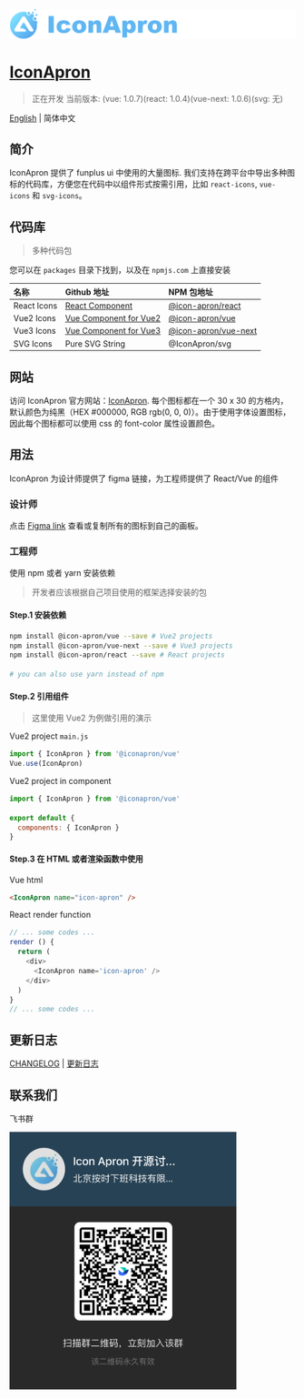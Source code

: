![IconApron](./assets/images/github-logo.png)
# [IconApron](https://iconapron.offontime.com)
> 正在开发
当前版本: (vue: 1.0.7)(react: 1.0.4)(vue-next: 1.0.6)(svg: 无)

[English](./README.md) | 简体中文

## 简介
IconApron 提供了 funplus ui 中使用的大量图标. 我们支持在跨平台中导出多种图标的代码库，方便您在代码中以组件形式按需引用，比如 `react-icons`, `vue-icons` 和 `svg-icons`。

## 代码库
> 多种代码包

您可以在 `packages` 目录下找到，以及在 `npmjs.com` 上直接安装

| 名称 | Github 地址 | NPM 包地址 |
| :---- | :---- | :---- |
| React Icons | [React Component](https://github.com/offontime/IconApron/tree/master/) | [@icon-apron/react](https://www.npmjs.com/package/@icon-apron/) |
| Vue2 Icons | [Vue Component for Vue2](https://github.com/offontime/IconApron/tree/master/vue) | [@icon-apron/vue](https://www.npmjs.com/package/@icon-apron/vue) |
| Vue3 Icons | [Vue Component for Vue3](https://github.com/offontime/IconApron/tree/master/vue-next) | [@icon-apron/vue-next](https://www.npmjs.com/package/@icon-apron/vue-next) |
| SVG Icons | Pure SVG String | @IconApron/svg |

## 网站
访问 IconApron 官方网站：[IconApron](https://icon.apron.design). 每个图标都在一个 30 x 30 的方格内，默认颜色为纯黑（HEX #000000, RGB rgb(0, 0, 0)）。由于使用字体设置图标，因此每个图标都可以使用 css 的 font-color 属性设置颜色。

## 用法
IconApron 为设计师提供了 figma 链接，为工程师提供了 React/Vue 的组件

### 设计师
点击 [Figma link](https://www.figma.com/file/dWeZkVJM2ORioY2w1YTTvB/Icon-Apron?node-id=12%3A1603) 查看或复制所有的图标到自己的画板。

### 工程师
使用 npm 或者 yarn 安装依赖

> 开发者应该根据自己项目使用的框架选择安装的包

#### Step.1 安装依赖
```bash
npm install @icon-apron/vue --save # Vue2 projects
npm install @icon-apron/vue-next --save # Vue3 projects
npm install @icon-apron/react --save # React projects

# you can also use yarn instead of npm
```

#### Step.2 引用组件
> 这里使用 Vue2 为例做引用的演示

Vue2 project `main.js`
```javascript
import { IconApron } from '@iconapron/vue'
Vue.use(IconApron)
```

Vue2 project in component
```javascript
import { IconApron } from '@iconapron/vue'

export default {
  components: { IconApron }
}
```

#### Step.3 在 HTML 或者渲染函数中使用

Vue html
```html
<IconApron name="icon-apron" />
```

React render function
```javascript
// ... some codes ...
render () {
  return (
    <div>
      <IconApron name='icon-apron' />
    </div>
  )
}
// ... some codes ...
```

## 更新日志

[CHANGELOG](./CHANGELOG.md) | [更新日志](./CHANGELOG.zh-cn.md)

## 联系我们
飞书群

<img src="./assets/images/lark-group-qr.png" width="400px" />

